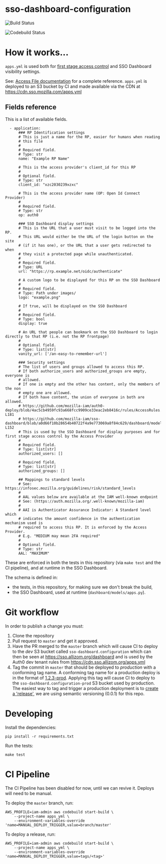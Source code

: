 # sso-dashboard-configuration

![Build Status](https://github.com/mozilla-iam/sso-dashboard-configuration/workflows/Test%20Configuration/badge.svg)

![Codebuild Status](https://codebuild.us-west-2.amazonaws.com/badges?uuid=eyJlbmNyeXB0ZWREYXRhIjoiUWVHQlJNT2FjckNEcUFtUzI4VVR3ZlBTYjRCYnl4SWhWcUx0TTFEMUMzWmFMM3N2eGdLOFJMTUl6NkNtQTFkRVdXa2RzSEQ5SGYvZWRZMW01Q2cvcXhRPSIsIml2UGFyYW1ldGVyU3BlYyI6IjZjWmVyRWdkRDFFVTllRksiLCJtYXRlcmlhbFNldFNlcmlhbCI6MX0%3D&branch=master)

# How it works...

`apps.yml` is used both for [first stage access control](https://github.com/mozilla-iam/mozilla-iam#2-stage-access-validation)
and SSO Dashboard visibility settings.

See: [Access File documentation](https://github.com/mozilla-iam/cis/blob/master/docs/AccessFile.md)
for a complete reference. `apps.yml` is deployed to an S3 bucket by CI and made
available via the CDN at https://cdn.sso.mozilla.com/apps.yml

## Fields reference

This is a list of available fields.

```
  - application:
      ### RP Identification settings
      # This is just a name for the RP, easier for humans when reading
      # this file
      #
      # Required field.
      # Type: str
      name: "Example RP Name"

      # This is the access provider's client_id for this RP
      #
      # Optional field.
      # Type: str
      client_id: "xzc2030239xzxc"

      # This is the access provider name (OP: Open Id Connect Provider)
      #
      # Required field.
      # Type: str
      op: auth0

      ### SSO Dashboard display settings
      # This is the URL that a user must visit to be logged into the RP.
      # This URL would either be the URL of the login button on the site
      # (if it has one), or the URL that a user gets redirected to when
      # they visit a protected page while unauthenticated.
      #
      # Required field.
      # Type: URL
      url: "https://rp.example.net/oidc/authenticate"

      # A custom logo to be displayed for this RP on the SSO Dashboard
      #
      # Required field.
      # Type: Path under images/
      logo: "example.png"

      # If true, will be displayed on the SSO Dashboard
      #
      # Required field.
      # Type: bool
      display: true

      # An URL that people can bookmark on the SSO Dashboard to login directly to that RP (i.e. not the RP frontpage)
      #
      # Optional field.
      # Type: list[str]
      vanity_url: ['/an-easy-to-remember-url']

      ### Security settings
      # The list of users and groups allowed to access this RP.
      # If both authorize_users and authorized_groups are empty, everyone is
      # allowed.
      # If one is empty and the other has content, only the members of the non
      # empty one are allowed.
      # If both have content, the union of everyone in both are allowed.
      # https://github.com/mozilla-iam/auth0-deploy/blob/4ac5cb4959fc93a668fcc9909ce33eac2eb8416c/rules/AccessRules.js#L173-L181
      # https://github.com/mozilla-iam/sso-dashboard/blob/a0d66f10b28654b40722f4a9e773069a8f84c629/dashboard/models/user.py#L138-L152
      # This is used by the SSO Dashboard for display purposes and for first stage access control by the Access Provider
      #
      # Required field.
      # Type: list[str]
      authorized_users: []

      # Required field.
      # Type: list[str]
      authorized_groups: []

      ## Mappings to standard levels
      # See: https://infosec.mozilla.org/guidelines/risk/standard_levels
      #
      # AAL values below are available at the IAM well-known endpoint
      # See: (https://auth.mozilla.org/.well-known/mozilla-iam)
      #
      # AAI is Authenticator Assurance Indicator: A Standard level which
      # indicates the amount confidence in the authentication mechanism used is
      # required to access this RP. It is enforced by the Access Provider.
      # E.g. "MEDIUM may mean 2FA required"
      #
      # Optional field.
      # Type: str
      AAL: "MAXIMUM"
```

These are enforced in both the tests in this repository (via `make test` and
the CI pipeline), and at runtime in the SSO Dashboard.

The schema is defined in:

* the tests, in this repository, for making sure we don't break the build,
* the SSO Dashboard, used at runtime (`dashboard/models/apps.py`).

# Git workflow

In order to publish a change you must:

1. Clone the repository
2. Pull request to `master` and get it approved.
3. Have the PR merged to the `master` branch which will cause CI to deploy to
   the *dev* S3 bucket called `sso-dashboard.configuration` which can then be
   seen at https://sso.allizom.org/dashboard and is used by the Auth0 dev tenant
   rules from https://cdn.sso.allizom.org/apps.yml
4. Tag the commit in `master` that should be deployed to *production* with a
   conforming tag name. A conforming tag name for a production deploy is in the
   format of [1.2.3-prod](https://github.com/mozilla-iam/sso-dashboard-configuration/blob/26f1e5c7d8512b1a447dbac0e981fa3afbf3c346/deploy.sh#L11).
   Applying this tag will cause CI to deploy to the
   `sso-dashboard.configuration-prod` S3 bucket used by production. The easiest
   way to tag and trigger a production deployment is to [create a 'release'](https://github.com/mozilla-iam/sso-dashboard-configuration/releases),
   we are using semantic versioning (0.0.1) for this repo.

# Developing

Install the dependencies:

```
pip install -r requirements.txt
```

Run the tests:

```
make test
```

# CI Pipeline

The CI Pipeline has been disabled for now, until we can revive it. Deploys will
need to be manual.

To deploy the `master` branch, run:

```
AWS_PROFILE=iam-admin aws codebuild start-build \
    --project-name apps_yml \
    --environment-variables-override 'name=MANUAL_DEPLOY_TRIGGER,value=branch/master'
```

To deploy a release, run:

```
AWS_PROFILE=iam-admin aws codebuild start-build \
    --project-name apps_yml \
    --environment-variables-override 'name=MANUAL_DEPLOY_TRIGGER,value=tags/<tag>'
```
